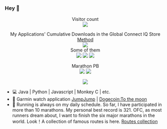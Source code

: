### Hey 👋
<p align="center">
  Visitor count<br>
  <img src="https://profile-counter.glitch.me/Likenttt/count.svg" />
</p>
<p align="center">
  My Applications' Cumulative Downloads in the Global Connect IQ Store<a href="https://github.com/Likenttt/Likenttt/blob/main/queryAllDownloads.py"> Method</a><br>
  <img src="https://img.shields.io/badge/All_Apps-89586-red"/><br>
  Some of them<br>
  <img src="https://img.shields.io/badge/JumpJump-52549-green"/>
  <img src="https://img.shields.io/badge/极简中文表盘-5762-orange"/>
  <img src="https://img.shields.io/badge/DogeCoin_Price-853-blue"/>
</p>
<p align="center">
  Marathon PB<br>
  <img src="https://img.shields.io/badge/Marathon_PB-3:21:15-green"/>
  <img src="https://img.shields.io/badge/Half_Marathon_PB-1:33:12-red"/>
</p>

<p align="center">
  <img align="center" src="https://github-readme-stats.vercel.app/api?username=likenttt&show_icons=true&count_private=true&include_all_commits=true" />
</p>

- 💻 Java | Python | Javascript | Monkey C | etc.
- 🔭 Garmin watch application [JumpJump](https://apps.garmin.com/en-US/apps/dc6ceca8-6ec6-49f2-b711-4ebc0d347177) | [Dogecoin:To the moon](https://apps.garmin.com/en-US/apps/c6168ee2-aa5b-42d3-964d-7a891fb8fc12)
- 🌱 Running is always on my daily schedule. So far, I have participated in more than 10 marathons. My personal best record is 321. OFC, as most runners dream about, I want to finish the six major marathons in the world. Look！A collection of famous routes is here. [Routes collection](https://likenttt.github.io/awesome-marathon-routes-gpx-collection/)
